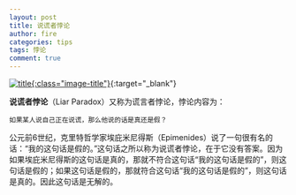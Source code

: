 ```yaml
---
layout: post
title: 说谎者悖论
author: fire
categories: tips 
tags: 悖论
comment: true
---
```


[![title](https://image.sideproject.cn/titlex/titlex_051.jpg){:class="image-title"}](https://image.sideproject.cn/titlex/titlex_051.jpg){:target="_blank"}

**说谎者悖论**（Liar Paradox）又称为谎言者悖论，悖论内容为：

```
如果某人说自己正在说谎，那么他说的话是真还是假？
```

公元前6世纪，克里特哲学家埃庇米尼得斯（Epimenides）说了一句很有名的话：“我的这句话是假的。”这句话之所以称为说谎者悖论，在于它没有答案。因为如果埃庇米尼得斯的这句话是真的，那就不符合这句话“我的这句话是假的”，则这句话是假的；如果这句话是假的，那就符合这句话“我的这句话是假的”，则这句话是真的。因此这句话是无解的。